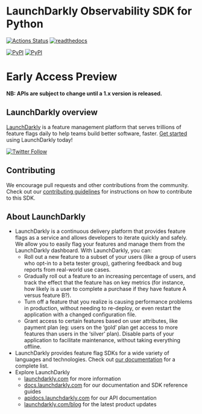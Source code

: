 LaunchDarkly Observability SDK for Python
===========================

[![Actions Status][pyplugin-sdk-ci-badge]][pyplugin-sdk-ci]
[![readthedocs][readthedocs-badge]][readthedocs-link]

[![PyPI][pypi-version-badge]][pypi-link]
[![PyPI][pypi-versions-badge]][pypi-link]

# Early Access Preview️

**NB: APIs are subject to change until a 1.x version is released.**

LaunchDarkly overview
-------------------------
[LaunchDarkly](https://www.launchdarkly.com) is a feature management platform that serves trillions of feature flags daily to help teams build better software, faster. [Get started](https://docs.launchdarkly.com/home/getting-started) using LaunchDarkly today!

[![Twitter Follow](https://img.shields.io/twitter/follow/launchdarkly.svg?style=social&label=Follow&maxAge=2592000)](https://twitter.com/intent/follow?screen_name=launchdarkly)

## Contributing

We encourage pull requests and other contributions from the community. Check out our [contributing guidelines](CONTRIBUTING.md) for instructions on how to contribute to this SDK.

## About LaunchDarkly

* LaunchDarkly is a continuous delivery platform that provides feature flags as a service and allows developers to iterate quickly and safely. We allow you to easily flag your features and manage them from the LaunchDarkly dashboard.  With LaunchDarkly, you can:
    * Roll out a new feature to a subset of your users (like a group of users who opt-in to a beta tester group), gathering feedback and bug reports from real-world use cases.
    * Gradually roll out a feature to an increasing percentage of users, and track the effect that the feature has on key metrics (for instance, how likely is a user to complete a purchase if they have feature A versus feature B?).
    * Turn off a feature that you realize is causing performance problems in production, without needing to re-deploy, or even restart the application with a changed configuration file.
    * Grant access to certain features based on user attributes, like payment plan (eg: users on the ‘gold’ plan get access to more features than users in the ‘silver’ plan). Disable parts of your application to facilitate maintenance, without taking everything offline.
* LaunchDarkly provides feature flag SDKs for a wide variety of languages and technologies. Check out [our documentation](https://docs.launchdarkly.com/docs) for a complete list.
* Explore LaunchDarkly
    * [launchdarkly.com](https://www.launchdarkly.com/ "LaunchDarkly Main Website") for more information
    * [docs.launchdarkly.com](https://docs.launchdarkly.com/  "LaunchDarkly Documentation") for our documentation and SDK reference guides
    * [apidocs.launchdarkly.com](https://apidocs.launchdarkly.com/  "LaunchDarkly API Documentation") for our API documentation
    * [launchdarkly.com/blog](https://launchdarkly.com/blog/  "LaunchDarkly Blog Documentation") for the latest product updates

[pyplugin-sdk-ci-badge]: https://github.com/launchdarkly/observability-sdk/actions/workflows/python-plugin.yml/badge.svg
[pyplugin-sdk-ci]: https://github.com/launchdarkly/observability-sdk/actions/workflows/python-plugin.yml
[readthedocs-badge]: https://readthedocs.org/projects/launchdarkly-observability/badge/
[readthedocs-link]: https://launchdarkly-observability.readthedocs.io/en/latest/
[pypi-version-badge]: https://img.shields.io/pypi/v/launchdarkly-observability.svg?maxAge=2592000
[pypi-versions-badge]: https://img.shields.io/pypi/pyversions/launchdarkly-observability.svg
[pypi-link]: https://pypi.python.org/pypi/launchdarkly-observability